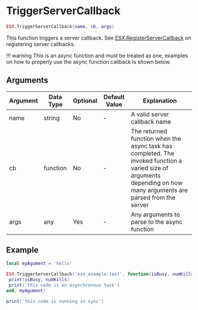 # TriggerServerCallback

```lua
ESX.TriggerServerCallback(name, cb, args)
```

This function triggers a server callback. See [ESX.RegisterServerCallback](./../../server/functions/registerservercallback) on registering server callbacks.

!!! warning
      This is an async function and must be treated as one, examples on how to properly use the async function callback is shown below.

## Arguments

| Argument | Data Type | Optional | Default Value | Explanation                                                                                                                                                         |
|----------|-----------|----------|---------------|---------------------------------------------------------------------------------------------------------------------------------------------------------------------|
| name     | string    | No       | -             | A valid server callback name                                                                                                                                        |
| cb       | function  | No       | -             | The returned function when the async task has completed. The invoked function a varied size of arguments depending on how many arguments are parsed from the server |
| args     | any       | Yes      | -             | Any arguments to parse to the async function                                                                                                                        |

## Example

```lua
local myAgument = 'hello'

ESX.TriggerServerCallback('esx_example:test', function(isBusy, numKills)
 print(isBusy, numKills)
 print('this code is an asynchronous task')
end, myAgument)

print('this code is running in sync')
```
